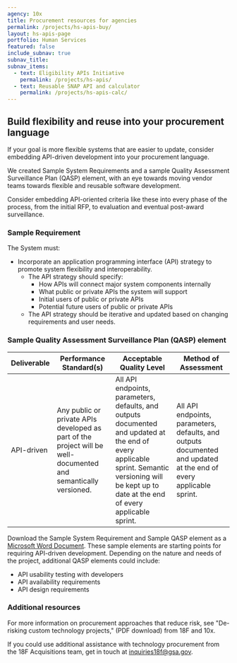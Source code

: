 ```yaml
---
agency: 10x
title: Procurement resources for agencies
permalink: /projects/hs-apis-buy/
layout: hs-apis-page
portfolio: Human Services
featured: false
include_subnav: true
subnav_title:
subnav_items:
  - text: Eligibility APIs Initiative
    permalink: /projects/hs-apis/
  - text: Reusable SNAP API and calculator
    permalink: /projects/hs-apis-calc/
---
```


## Build flexibility and reuse into your procurement language

If your goal is more flexible systems that are easier to update, consider embedding API-driven development into your procurement language.

We created Sample System Requirements and a sample Quality Assessment Surveillance Plan (QASP) element, with an eye towards moving vendor teams towards flexible and reusable software development.

Consider embedding API-oriented criteria like these into every phase of the process, from the initial RFP, to evaluation and eventual post-award surveillance.

### Sample Requirement

The System must:

+ Incorporate an application programming interface (API) strategy to promote system flexibility and interoperability.
    + The API strategy should specify:
        + How APIs will connect major system components internally
        + What public or private APIs the system will support
        + Initial users of public or private APIs
        + Potential future users of public or private APIs
    + The API strategy should be iterative and updated based on changing requirements and user needs.

### Sample Quality Assessment Surveillance Plan (QASP) element

| Deliverable | Performance Standard(s) | Acceptable Quality Level | Method of Assessment |
| ----------- | ------------------------|--------------------------|----------------------|
| API-driven  | Any public or private APIs developed as part of the project will be well-documented and semantically versioned. | All API endpoints, parameters, defaults, and outputs documented and updated at the end of every applicable sprint. Semantic versioning will be kept up to date at the end of every applicable sprint. | All API endpoints, parameters, defaults, and outputs documented and updated at the end of every applicable sprint. |

Download the Sample System Requirement and Sample QASP element as a [Microsoft Word Document]().
These sample elements are starting points for requiring API-driven development. Depending on the nature and needs of the project, additional QASP elements could include:

+ API usability testing with developers
+ API availability requirements
+ API design requirements

### Additional resources

For more information on procurement approaches that reduce risk, see "De-risking custom technology projects," (PDF download) from 18F and 10x.

If you could use additional assistance with technology procurement from the 18F Acquisitions team, get in touch at inquiries18f@gsa.gov.
